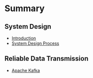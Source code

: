 # Summary

## System Design

* [Introduction](README.md)
* [System Design Process](system-design-process.md)

## Reliable Data Transmission

* [Apache Kafka](reliability-data-transmission/apache-kafka.md)

